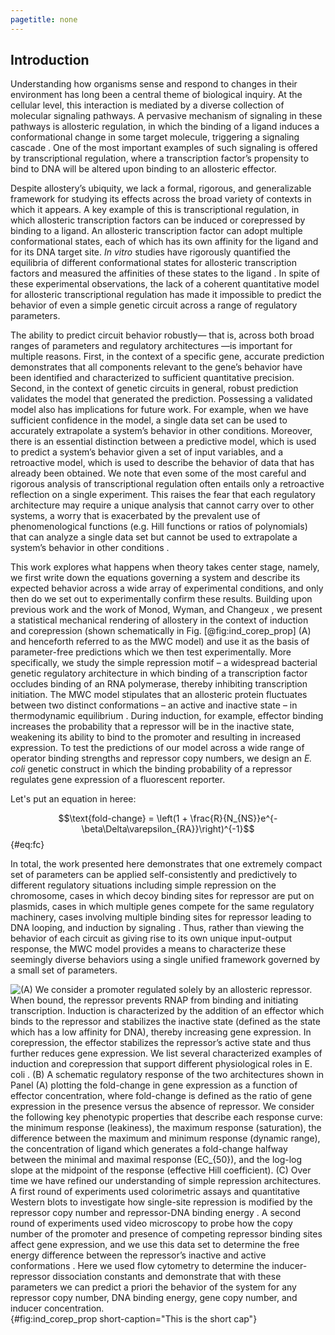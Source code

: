 ```yaml
---
pagetitle: none
---
```


## Introduction

Understanding how organisms sense and respond to changes in their
environment has long been a central theme of biological inquiry. At the
cellular level, this interaction is mediated by a diverse collection of
molecular signaling pathways. A pervasive mechanism of signaling in
these pathways is allosteric regulation, in which the binding of a
ligand induces a conformational change in some target molecule,
triggering a signaling cascade . One of the most important examples of
such signaling is offered by transcriptional regulation, where a
transcription factor’s propensity to bind to DNA will be altered upon
binding to an allosteric effector.


Despite allostery’s ubiquity, we lack a formal, rigorous, and
generalizable framework for studying its effects across the broad
variety of contexts in which it appears. A key example of this is
transcriptional regulation, in which allosteric transcription factors
can be induced or corepressed by binding to a ligand. An allosteric
transcription factor can adopt multiple conformational states, each of
which has its own affinity for the ligand and for its DNA target site.
*In vitro* studies have rigorously quantified the equilibria of
different conformational states for allosteric transcription factors and
measured the affinities of these states to the ligand . In spite of
these experimental observations, the lack of a coherent quantitative
model for allosteric transcriptional regulation has made it impossible
to predict the behavior of even a simple genetic circuit across a range
of regulatory parameters.

The ability to predict circuit behavior robustly— that is, across both
broad ranges of parameters and regulatory architectures —is important
for multiple reasons. First, in the context of a specific gene, accurate
prediction demonstrates that all components relevant to the gene’s
behavior have been identified and characterized to sufficient
quantitative precision. Second, in the context of genetic circuits in
general, robust prediction validates the model that generated the
prediction. Possessing a validated model also has implications for
future work. For example, when we have sufficient confidence in the
model, a single data set can be used to accurately extrapolate a
system’s behavior in other conditions. Moreover, there is an essential
distinction between a predictive model, which is used to predict a
system’s behavior given a set of input variables, and a retroactive
model, which is used to describe the behavior of data that has already
been obtained. We note that even some of the most careful and rigorous
analysis of transcriptional regulation often entails only a retroactive
reflection on a single experiment. This raises the fear that each
regulatory architecture may require a unique analysis that cannot carry
over to other systems, a worry that is exacerbated by the prevalent use
of phenomenological functions (e.g. Hill functions or ratios of
polynomials) that can analyze a single data set but cannot be used to
extrapolate a system’s behavior in other conditions .

This work explores what happens when theory takes center stage, namely,
we first write down the equations governing a system and describe its
expected behavior across a wide array of experimental conditions, and
only then do we set out to experimentally confirm these results.
Building upon previous work  and the work of Monod, Wyman, and Changeux
, we present a statistical mechanical rendering of allostery in the
context of induction and corepression (shown schematically in Fig.
[@fig:ind_corep_prop] (A)
and henceforth referred to as the MWC model) and use it as the basis of
parameter-free predictions which we then test experimentally. More
specifically, we study the simple repression motif – a widespread
bacterial genetic regulatory architecture in which binding of a
transcription factor occludes binding of an RNA polymerase, thereby
inhibiting transcription initiation. The MWC model stipulates that an
allosteric protein fluctuates between two distinct conformations – an
active and inactive state – in thermodynamic equilibrium . During
induction, for example, effector binding increases the probability that
a repressor will be in the inactive state, weakening its ability to bind
to the promoter and resulting in increased expression. To test the
predictions of our model across a wide range of operator binding
strengths and repressor copy numbers, we design an *E. coli* genetic
construct in which the binding probability of a repressor regulates gene
expression of a fluorescent reporter.

Let's put an equation in heree:

$$\text{fold-change} = \left(1 + \frac{R}{N_{NS}}e^{-\beta\Delta\varepsilon_{RA}}\right)^{-1}$${#eq:fc}

In total, the work presented here demonstrates that one extremely
compact set of parameters can be applied self-consistently and
predictively to different regulatory situations including simple
repression on the chromosome, cases in which decoy binding sites for
repressor are put on plasmids, cases in which multiple genes compete for
the same regulatory machinery, cases involving multiple binding sites
for repressor leading to DNA looping, and induction by signaling . Thus,
rather than viewing the behavior of each circuit as giving rise to its
own unique input-output response, the MWC model provides a means to
characterize these seemingly diverse behaviors using a single unified
framework governed by a small set of parameters.


![(A) We consider a promoter regulated solely by an allosteric
repressor. When bound, the repressor prevents RNAP from binding and
initiating transcription. Induction is characterized by the addition of
an effector which binds to the repressor and stabilizes the inactive
state (defined as the state which has a low affinity for DNA), thereby
increasing gene expression. In corepression, the effector stabilizes the
repressor’s active state and thus further reduces gene expression. We
list several characterized examples of induction and corepression that
support different physiological roles in *E. coli* . (B) A schematic
regulatory response of the two architectures shown in Panel (A) plotting
the fold-change in gene expression as a function of effector
concentration, where fold-change is defined as the ratio of gene
expression in the presence versus the absence of repressor. We consider
the following key phenotypic properties that describe each response
curve: the minimum response (leakiness), the maximum response
(saturation), the difference between the maximum and minimum response
(dynamic range), the concentration of ligand which generates a
fold-change halfway between the minimal and maximal response
($EC_{50}$), and the log-log slope at the midpoint of the response
(effective Hill coefficient). (C) Over time we have refined our
understanding of simple repression architectures. A first round of
experiments used colorimetric assays and quantitative Western blots to
investigate how single-site repression is modified by the repressor copy
number and repressor-DNA binding energy . A second round of experiments
used video microscopy to probe how the copy number of the promoter and
presence of competing repressor binding sites affect gene expression,
and we use this data set to determine the free energy difference between
the repressor’s inactive and active conformations . Here we used flow
cytometry to determine the inducer-repressor dissociation constants and
demonstrate that with these parameters we can predict *a priori* the
behavior of the system for any repressor copy number, DNA binding
energy, gene copy number, and inducer
concentration.](ch2_fig1){#fig:ind_corep_prop short-caption="This is the short cap"}

